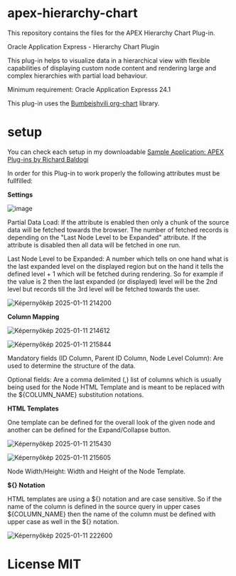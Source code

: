 # apex-hierarchy-chart
This repository contains the files for the APEX Hierarchy Chart Plug-in.

Oracle Application Express - Hierarchy Chart Plugin

This plug-in helps to visualize data in a hierarchical view with flexible capabilities of displaying custom node content and rendering large and complex hierarchies with partial load behaviour.

Minimum requirement: Oracle Application Expresss 24.1

This plug-in uses the <a href="https://github.com/bumbeishvili/org-chart" rel="nofollow">Bumbeishvili org-chart</a> library.

# setup

You can check each setup in my downloadable <a href="https://github.com/baldogiRichard/plug-in-site" rel="nofollow">Sample Application: APEX Plug-ins by Richard Baldogi</a>

In order for this Plug-in to work properly the following attributes must be fullfilled:

<b>Settings</b>

![image](https://github.com/user-attachments/assets/0b90d9b7-3fe2-47ab-bcfc-65af0671d430)

<p>Partial Data Load: If the attribute is enabled then only a chunk of the source data will be fetched towards the browser. The number of fetched records is depending on the "Last Node Level to be Expanded" attribute. If the attribute is disabled then all data will be fetched in one run.</p>

<p>Last Node Level to be Expanded: A number which tells on one hand what is the last expanded level on the displayed region but on the hand it tells the defined level + 1 which will be fetched during rendering. So for example if the value is 2 then the last expanded (or displayed) level will be the 2nd level but records till the 3rd level will be fetched towards the user.</p>

![Képernyőkép 2025-01-11 214200](https://github.com/user-attachments/assets/de1fb3d1-82f3-47e1-8b9c-59ea9728dd9a)

<b>Column Mapping</b>

![Képernyőkép 2025-01-11 214612](https://github.com/user-attachments/assets/f8cbb8d4-9b8b-415f-8051-7eaf5a1a4b58)

![Képernyőkép 2025-01-11 215844](https://github.com/user-attachments/assets/9e719fd3-79b0-4221-ab3b-5824af7f67c7)

<p>Mandatory fields (ID Column, Parent ID Column, Node Level Column): Are used to determine the structure of the data.</p>
<p>Optional fields: Are a comma delimited (,) list of columns which is usually being used for the Node HTML Template and is meant to be replaced with the ${COLUMN_NAME} substitution notations.</p>

<b>HTML Templates</b>

<p>One template can be defined for the overall look of the given node and another can be defined for the Expand/Collapse button.</p>

![Képernyőkép 2025-01-11 215430](https://github.com/user-attachments/assets/3627bae2-4a11-48f1-bc0f-93d6bd51df41)

![Képernyőkép 2025-01-11 215605](https://github.com/user-attachments/assets/93165f91-1d50-47e2-87ec-5f6663cb1e69)

<p>Node Width/Height: Width and Height of the Node Template.</p>

<b>${} Notation</b>

<p>HTML templates are using a ${} notation and are case sensitive. So if the name of the column is defined in the source query in upper cases ${COLUMN_NAME} then the name of the column must be defined with upper case as well in the ${} notation.</p>

![Képernyőkép 2025-01-11 222600](https://github.com/user-attachments/assets/a645aebb-437b-4a53-9ec6-aa21906de4df)


# License MIT
